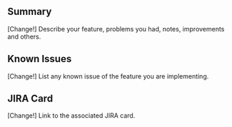 ## Summary

[Change!] Describe your feature, problems you had, notes, improvements and others.

## Known Issues

[Change!] List any known issue of the feature you are implementing.

## JIRA Card

[Change!] Link to the associated JIRA card.
